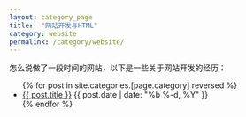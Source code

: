 ```yaml
---
layout: category_page
title:  "网站开发与HTML"
category: website
permalink: /category/website/
---
```


怎么说做了一段时间的网站，以下是一些关于网站开发的经历：

<ul class="posts">
{% for post in site.categories.[page.category] reversed %}
      <li>
        <a class="post-link" href="{{ post.url | prepend: site.baseurl }}">{{ post.title }}</a>
        <span class="post-date">{{ post.date | date: "%b %-d, %Y" }}</span>
      </li>
{% endfor %}
</ul>